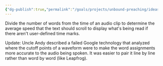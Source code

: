 ```yaml
---
{"dg-publish":true,"permalink":"/goals/projects/unbound-preaching/ideas/audio-bible-text-scroll/","tags":["website"],"created":"Aug 02, 2018, 7:08 AM"}
---
```



Divide the number of words from the time of an audio clip to determine the average speed that the text should scroll to display what's being read if there aren't user-defined time marks.

Update: Uncle Andy described a failed Google technology that analyzed where the cutoff points of a waveform were to make the word assignments more accurate to the audio being spoken. It was easier to pair it line by line rather than word by word (like Leapfrog).


